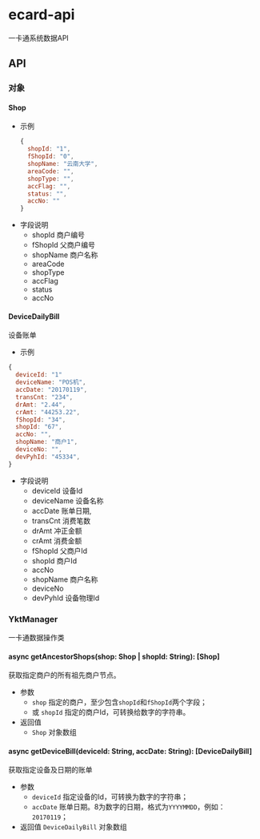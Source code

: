 # ecard-api

一卡通系统数据API

## API

### 对象
#### Shop
- 示例
  ```javascript
  {
    shopId: "1",
    fShopId: "0",
    shopName: "云南大学",
    areaCode: "",
    shopType: "",
    accFlag: "",
    status: "",
    accNo: ""
  }
  ```
- 字段说明
  - shopId 商户编号
  - fShopId 父商户编号
  - shopName 商户名称
  - areaCode
  - shopType
  - accFlag
  - status
  - accNo

#### DeviceDailyBill
设备账单

- 示例
```javascript
{
  deviceId: "1"
  deviceName: "POS机",
  accDate: "20170119",
  transCnt: "234",
  drAmt: "2.44",
  crAmt: "44253.22",
  fShopId: "34",
  shopId: "67",
  accNo: "",
  shopName: "商户1",
  deviceNo: "",
  devPyhId: "45334",
}
```
- 字段说明
  - deviceId 设备Id
  - deviceName 设备名称
  - accDate 账单日期,
  - transCnt 消费笔数
  - drAmt 冲正金额
  - crAmt 消费金额
  - fShopId 父商户Id
  - shopId 商户Id
  - accNo
  - shopName 商户名称
  - deviceNo
  - devPyhId 设备物理Id

### YktManager
一卡通数据操作类

#### async getAncestorShops(shop: Shop | shopId: String): [Shop]
获取指定商户的所有祖先商户节点。

- 参数
  - `shop` 指定的商户，至少包含`shopId`和`fShopId`两个字段；
  - 或 `shopId` 指定的商户Id，可转换给数字的字符串。
- 返回值
  - `Shop` 对象数组

#### async getDeviceBill(deviceId: String, accDate: String): [DeviceDailyBill]
获取指定设备及日期的账单

- 参数
  - `deviceId` 指定设备的Id，可转换为数字的字符串；
  - `accDate` 账单日期。8为数字的日期，格式为`YYYYMMDD`，例如：`20170119`；
- 返回值
  `DeviceDailyBill` 对象数组
